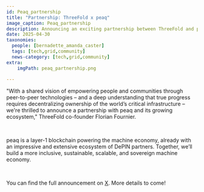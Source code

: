 ```yaml
---
id: Peaq_partnership
title: "Partnership: ThreeFold x peaq"
image_caption: Peaq_partnership
description: Announcing an exciting partnership between ThreeFold and peaq to build a decentralized, sustainable machine economy.
date: 2025-04-30
taxonomies:
  people: [bernadette_amanda_caster]
  tags: [tech,grid,community]
  news-category: [tech,grid,community]
extra:
    imgPath: peaq_partnership.png
    
---
```


"With a shared vision of empowering people and communities through peer-to-peer technologies – and a deep understanding that true progress requires decentralizing ownership of the world’s critical infrastructure – we're thrilled to announce a partnership with peaq and its growing ecosystem," ThreeFold co-founder Florian Fournier.

<br/>

peaq is a layer-1 blockchain powering the machine economy, already with an impressive and extensive ecosystem of DePIN partners. Together, we’ll build a more inclusive, sustainable, scalable, and sovereign machine economy.

<br/>

You can find the full announcement on [X](https://x.com/threefold_io/status/1917558741920059651). More details to come!
